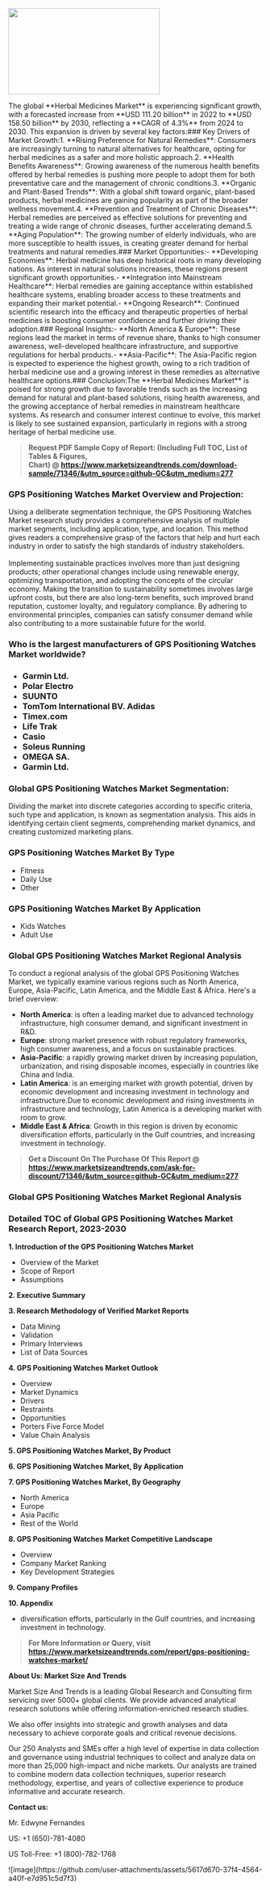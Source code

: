 <p><img class="alignnone size-medium wp-image-20088" src="https://ffe5etoiles.com/wp-content/uploads/2024/12/MST1-300x171.png" alt="" width="300" height="171" /></p>The global **Herbal Medicines Market** is experiencing significant growth, with a forecasted increase from **USD 111.20 billion** in 2022 to **USD 158.50 billion** by 2030, reflecting a **CAGR of 4.3%** from 2024 to 2030. This expansion is driven by several key factors:### Key Drivers of Market Growth:1. **Rising Preference for Natural Remedies**: Consumers are increasingly turning to natural alternatives for healthcare, opting for herbal medicines as a safer and more holistic approach.2. **Health Benefits Awareness**: Growing awareness of the numerous health benefits offered by herbal remedies is pushing more people to adopt them for both preventative care and the management of chronic conditions.3. **Organic and Plant-Based Trends**: With a global shift toward organic, plant-based products, herbal medicines are gaining popularity as part of the broader wellness movement.4. **Prevention and Treatment of Chronic Diseases**: Herbal remedies are perceived as effective solutions for preventing and treating a wide range of chronic diseases, further accelerating demand.5. **Aging Population**: The growing number of elderly individuals, who are more susceptible to health issues, is creating greater demand for herbal treatments and natural remedies.### Market Opportunities:- **Developing Economies**: Herbal medicine has deep historical roots in many developing nations. As interest in natural solutions increases, these regions present significant growth opportunities.- **Integration into Mainstream Healthcare**: Herbal remedies are gaining acceptance within established healthcare systems, enabling broader access to these treatments and expanding their market potential.- **Ongoing Research**: Continued scientific research into the efficacy and therapeutic properties of herbal medicines is boosting consumer confidence and further driving their adoption.### Regional Insights:- **North America & Europe**: These regions lead the market in terms of revenue share, thanks to high consumer awareness, well-developed healthcare infrastructure, and supportive regulations for herbal products.- **Asia-Pacific**: The Asia-Pacific region is expected to experience the highest growth, owing to a rich tradition of herbal medicine use and a growing interest in these remedies as alternative healthcare options.### Conclusion:The **Herbal Medicines Market** is poised for strong growth due to favorable trends such as the increasing demand for natural and plant-based solutions, rising health awareness, and the growing acceptance of herbal remedies in mainstream healthcare systems. As research and consumer interest continue to evolve, this market is likely to see sustained expansion, particularly in regions with a strong heritage of herbal medicine use.</p><blockquote id="" class=""><strong>Request PDF Sample Copy of Report: (Including Full TOC, List of Tables &amp; Figures, Chart)&nbsp;@&nbsp;<strong><a href="https://www.marketsizeandtrends.com/download-sample/71346/&utm_source=github-GC&utm_medium=277" target="_blank">https://www.marketsizeandtrends.com/download-sample/71346/&utm_source=github-GC&utm_medium=277</a></strong></strong></blockquote><h3 id="" class="">GPS Positioning Watches Market&nbsp;Overview and Projection:</h3><p id="" class="">Using a deliberate segmentation technique, the GPS Positioning Watches Market research study provides a comprehensive analysis of multiple market segments, including application, type, and location. This method gives readers a comprehensive grasp of the factors that help and hurt each industry in order to satisfy the high standards of industry stakeholders. <br /> <br />Implementing sustainable practices involves more than just designing products; other operational changes include using renewable energy, optimizing transportation, and adopting the concepts of the circular economy. Making the transition to sustainability sometimes involves large upfront costs, but there are also long-term benefits, such improved brand reputation, customer loyalty, and regulatory compliance. By adhering to environmental principles, companies can satisfy consumer demand while also contributing to a more sustainable future for the world.</p><h3 id="" class="">Who is the largest manufacturers of&nbsp;GPS Positioning Watches Market worldwide?</h3><h3 class=""><p><ul><li>Garmin Ltd. </li><li> Polar Electro </li><li> SUUNTO </li><li> TomTom International BV. Adidas </li><li> Timex.com </li><li> Life Trak </li><li> Casio </li><li> Soleus Running </li><li> OMEGA SA. </li><li> Garmin Ltd.</li></ul></p></h3><h3 id="" class="">Global&nbsp;GPS Positioning Watches Market Segmentation:</h3><p id="" class="">Dividing the market into discrete categories according to specific criteria, such type and application, is known as segmentation analysis. This aids in identifying certain client segments, comprehending market dynamics, and creating customized marketing plans.</p><h3 id="" class="">GPS Positioning Watches Market&nbsp;By Type</h3><p><p><ul><li>Fitness </li><li> Daily Use </li><li> Other</p></li></ul></p></p><h3 id="" class="">GPS Positioning Watches Market&nbsp;By Application</h3><p class=""><p><ul><li>Kids Watches </li><li> Adult Use</li></ul></p></p><h3 id="" class="">Global GPS Positioning Watches Market Regional Analysis</h3><p id="" class="">To conduct a regional analysis of the global GPS Positioning Watches Market, we typically examine various regions such as North America, Europe, Asia-Pacific, Latin America, and the Middle East &amp; Africa. Here's a brief overview:</p><ul><li><strong>North America</strong>: is often a leading market due to advanced technology infrastructure, high consumer demand, and significant investment in R&amp;D.</li><li><strong>Europe</strong>: strong market presence with robust regulatory frameworks, high consumer awareness, and a focus on sustainable practices.</li><li><strong>Asia-Pacific</strong>: a rapidly growing market driven by increasing population, urbanization, and rising disposable incomes, especially in countries like China and India.</li><li><strong>Latin America</strong>: is an emerging market with growth potential, driven by economic development and increasing investment in technology and infrastructure.Due to economic development and rising investments in infrastructure and technology, Latin America is a developing market with room to grow.</li><li><strong>Middle East &amp; Africa</strong>: Growth in this region is driven by economic diversification efforts, particularly in the Gulf countries, and increasing investment in technology.</li></ul><blockquote id="" class=""><strong>Get a Discount On The Purchase Of This Report @ <strong><a href="https://www.marketsizeandtrends.com/ask-for-discount/71346/&utm_source=github-GC&utm_medium=277" target="_blank">https://www.marketsizeandtrends.com/ask-for-discount/71346/&utm_source=github-GC&utm_medium=277</a></strong></strong></blockquote><h3 id="" class="">Global GPS Positioning Watches Market Regional Analysis</h3><h3 id="" class="">Detailed TOC of Global GPS Positioning Watches Market Research Report, 2023-2030</h3><p id="" class=""><strong>1. Introduction of the GPS Positioning Watches Market</strong></p><ul><li>Overview of the Market</li><li>Scope of Report</li><li>Assumptions</li></ul><p id="" class=""><strong>2. Executive Summary</strong></p><p id="" class=""><strong>3. Research Methodology of Verified Market Reports</strong></p><ul><li>Data Mining</li><li>Validation</li><li>Primary Interviews</li><li>List of Data Sources</li></ul><p id="" class=""><strong>4. GPS Positioning Watches Market Outlook</strong></p><ul><li>Overview</li><li>Market Dynamics</li><li>Drivers</li><li>Restraints</li><li>Opportunities</li><li>Porters Five Force Model</li><li>Value Chain Analysis</li></ul><p id="" class=""><strong>5. GPS Positioning Watches Market, By Product</strong></p><p id="" class=""><strong>6. GPS Positioning Watches Market, By Application</strong></p><p id="" class=""><strong>7. GPS Positioning Watches Market, By Geography</strong></p><ul><li>North America</li><li>Europe</li><li>Asia Pacific</li><li>Rest of the World</li></ul><p id="" class=""><strong>8. GPS Positioning Watches Market Competitive Landscape</strong></p><ul><li>Overview</li><li>Company Market Ranking</li><li>Key Development Strategies</li></ul><p id="" class=""><strong>9. Company Profiles</strong></p><p id="" class=""><strong>10. Appendix</strong></p><ul><li>diversification efforts, particularly in the Gulf countries, and increasing investment in technology.</li></ul><blockquote id="" class=""><strong>For More Information or Query, visit <strong><strong><a href="https://www.marketsizeandtrends.com/report/gps-positioning-watches-market/" target="_blank">https://www.marketsizeandtrends.com/report/gps-positioning-watches-market/</a></strong></strong></strong></blockquote><p id="" class=""><strong>About Us: Market Size And Trends</strong></p><p id="" class="">Market Size And Trends is a leading Global Research and Consulting firm servicing over 5000+ global clients. We provide advanced analytical research solutions while offering information-enriched research studies.</p><p id="" class="">We also offer insights into strategic and growth analyses and data necessary to achieve corporate goals and critical revenue decisions.</p><p id="" class="">Our 250 Analysts and SMEs offer a high level of expertise in data collection and governance using industrial techniques to collect and analyze data on more than 25,000 high-impact and niche markets. Our analysts are trained to combine modern data collection techniques, superior research methodology, expertise, and years of collective experience to produce informative and accurate research.</p><p id="" class=""><strong>Contact us:</strong></p><p id="" class="">Mr. Edwyne Fernandes</p><p id="" class="">US: +1 (650)-781-4080</p><p id="" class="">US Toll-Free: +1 (800)-782-1768</p>
![image](https://github.com/user-attachments/assets/5617d670-37f4-4564-a40f-e7d951c5d7f3)
